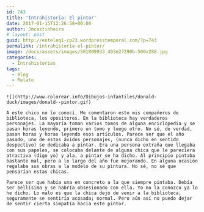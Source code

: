 ```yaml
---
id: 743
title: 'Intrahistoria: El pintor'
date: 2017-01-15T12:26:58+00:00
author: Jmcastinheira
# layout: post
guid: http://enteleq1-cp23.wordpresstemporal.com/?p=743
permalink: /intrahistoria-el-pintor/
image: /docs/assets/images/501809933_493e27290b-500x288.jpg
categories:
  - Intrahistorias
tags:
  - Blog
  - Relato
---
```

<div id="body-138438" class="content-body">
  
    ![](http://www.colorear.info/Dibujos-infantiles/donald-duck/images/donald--pintor.gif)
  </div>
  
  
    A este chico no lo conocí. Me comentaron esto mis compañeros de biblioteca, los opositores. En la biblioteca hay verdaderos personajes. La mayoría toman varios tomos de alguna enciclopedia y se pasan horas leyendo, primero un tomo y luego otro. No sé, de verdad, pasan horas y horas leyendo esos artículos. Parece ser que el año pasado, uno de estos ávidos personajes, (nunca dicho en sentido despectivo) se dedicaba a pintar. Era una persona extraña que llegaba con sus papeles, se colocaba delante de alguna chica que le pareciera atractiva (digo yo) y ala, a pintar se ha dicho. Al principio pintaba bastante mal, pero a lo largo del año fue mejorando. En alguna ocasión regalaba sus obras a la modelo de su pintura. No sé, no sé que pensarían estas chicas.
  </div>
  
  
  </div>
  
  
    Parece ser que había una en concreto a la que siempre pintaba. Debía ser bellísima y se habría obsesionado con ella. Yo no la conozco ya lo he dicho. Lo malo es que la chica dejó de venir a la biblioteca, seguramente se sentiría acosada; normal. Pero aún así no puedo dejar de sentir cierta simpatía hacia este pintor.
  </div>
</div>